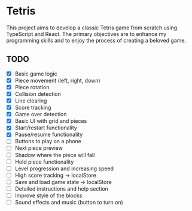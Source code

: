 # Tetris

This project aims to develop a classic Tetris game from scratch using TypeScript and React. The primary objectives are to enhance my programming skills and to enjoy the process of creating a beloved game.

## TODO

- [x] Basic game logic
- [x] Piece movement (left, right, down)
- [x] Piece rotation
- [x] Collision detection
- [x] Line clearing
- [x] Score tracking
- [x] Game over detection
- [x] Basic UI with grid and pieces
- [x] Start/restart functionality
- [x] Pause/resume functionality
- [ ] Buttons to play on a phone
- [ ] Next piece preview
- [ ] Shadow where the piece will fall
- [ ] Hold piece functionality
- [ ] Level progression and increasing speed
- [ ] High score tracking -> localStore
- [ ] Save and load game state -> localStore
- [ ] Detailed instructions and help section
- [ ] Improve style of the blocks
- [ ] Sound effects and music (button to turn on)